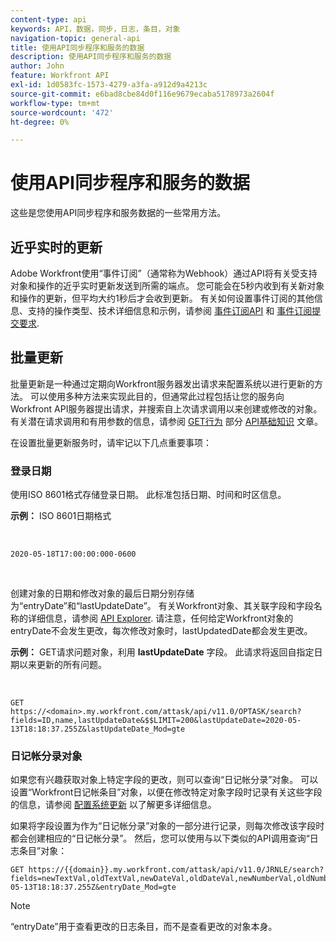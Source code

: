 ```yaml
---
content-type: api
keywords: API，数据，同步，日志，条目，对象
navigation-topic: general-api
title: 使用API同步程序和服务的数据
description: 使用API同步程序和服务的数据
author: John
feature: Workfront API
exl-id: 1d0583fc-1573-4279-a3fa-a912d9a4213c
source-git-commit: e6bad8cbe84d0f116e9679ecaba5178973a2604f
workflow-type: tm+mt
source-wordcount: '472'
ht-degree: 0%

---
```



# 使用API同步程序和服务的数据

这些是您使用API同步程序和服务数据的一些常用方法。

## 近乎实时的更新

Adobe Workfront使用“事件订阅”（通常称为Webhook）通过API将有关受支持对象和操作的近乎实时更新发送到所需的端点。 您可能会在5秒内收到有关新对象和操作的更新，但平均大约1秒后才会收到更新。 有关如何设置事件订阅的其他信息、支持的操作类型、技术详细信息和示例，请参阅 [事件订阅API](../../wf-api/general/event-subs-api.md) 和 [事件订阅提交要求](../../wf-api/general/setup-event-sub-endpoint.md).

## 批量更新

批量更新是一种通过定期向Workfront服务器发出请求来配置系统以进行更新的方法。 可以使用多种方法来实现此目的，但通常此过程包括让您的服务向Workfront API服务器提出请求，并搜索自上次请求调用以来创建或修改的对象。 有关潜在请求调用和有用参数的信息，请参阅 [GET行为](../../wf-api/general/api-basics.md#get-behavior) 部分 [API基础知识](../../wf-api/general/api-basics.md) 文章。

在设置批量更新服务时，请牢记以下几点重要事项：

### 登录日期

使用ISO 8601格式存储登录日期。 此标准包括日期、时间和时区信息。

**示例：** ISO 8601日期格式

<!-- [Copy](javascript:void(0);) -->
 
<pre><code>2020-05-18T17:00:00:000-0600</code></pre> 

创建对象的日期和修改对象的最后日期分别存储为“entryDate”和“lastUpdateDate”。 有关Workfront对象、其关联字段和字段名称的详细信息，请参阅 [API Explorer](../../wf-api/general/api-explorer.md). 请注意，任何给定Workfront对象的entryDate不会发生更改，每次修改对象时，lastUpdatedDate都会发生更改。

**示例：** GET请求问题对象，利用 **lastUpdateDate** 字段。 此请求将返回自指定日期以来更新的所有问题。

<!-- [Copy](javascript:void(0);) -->
 

```
GET
https://<domain>.my.workfront.com/attask/api/v11.0/OPTASK/search?fields=ID,name,lastUpdateDate&$$LIMIT=200&lastUpdateDate=2020-05-13T18:18:37.255Z&lastUpdateDate_Mod=gte
```

### 日记帐分录对象

如果您有兴趣获取对象上特定字段的更改，则可以查询“日记帐分录”对象。 可以设置“Workfront日记帐条目”对象，以便在修改特定对象字段时记录有关这些字段的信息，请参阅 [配置系统更新](../../administration-and-setup/set-up-workfront/system-tracked-update-feeds/configure-system-updates.md) 以了解更多详细信息。

如果将字段设置为作为“日记帐分录”对象的一部分进行记录，则每次修改该字段时都会创建相应的“日记帐分录”。 然后，您可以使用与以下类似的API调用查询“日志条目”对象：

<!-- [Copy](javascript:void(0);) -->

<pre><code>GET https://&#123;&#123;domain&#125;&#125;.my.workfront.com/attask/api/v11.0/JRNLE/search?fields=newTextVal,oldTextVal,newDateVal,oldDateVal,newNumberVal,oldNumberVal,entryDate,objObjCode,objID,fieldName&fieldName=name&objObjCode=OPTASK&entryDate=2020-05-13T18:18:37.255Z&entryDate_Mod=gte</code></pre>

>[!NOTE]
>
>“entryDate”用于查看更改的日志条目，而不是查看更改的对象本身。
